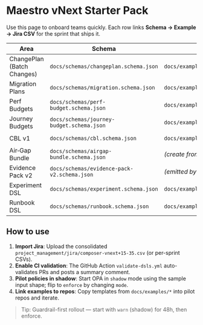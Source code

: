 # Maestro vNext Starter Pack

Use this page to onboard teams quickly. Each row links **Schema → Example → Jira CSV** for the sprint that ships it.

| Area | Schema | Example | Jira CSV |
|---|---|---|---|
| ChangePlan (Batch Changes) | `docs/schemas/changeplan.schema.json` | `docs/examples/changeplan.yaml` | `project_management/jira/composer-vnext+11.csv` |
| Migration Plans | `docs/schemas/migration.schema.json` | `docs/examples/migration.yaml` | `project_management/jira/composer-vnext+31.csv` |
| Perf Budgets | `docs/schemas/perf-budget.schema.json` | `docs/examples/perf.budget.json` | `project_management/jira/composer-vnext+20.csv` |
| Journey Budgets | `docs/schemas/journey-budget.schema.json` | `docs/examples/journey.budget.json` | `project_management/jira/composer-vnext+30.csv` |
| CBL v1 | `docs/schemas/cbl.schema.json` | `docs/examples/cbl.example.yaml` | `project_management/jira/composer-vnext+24.csv` |
| Air‑Gap Bundle | `docs/schemas/airgap-bundle.schema.json` | *(create from exports)* | `project_management/jira/composer-vnext+29.csv` |
| Evidence Pack v2 | `docs/schemas/evidence-pack-v2.schema.json` | *(emitted by pipeline)* | `project_management/jira/composer-vnext+21.csv` |
| Experiment DSL | `docs/schemas/experiment.schema.json` | `docs/examples/experiment.yaml` | `project_management/jira/composer-vnext+32.csv` |
| Runbook DSL | `docs/schemas/runbook.schema.json` | `docs/examples/runbook.yaml` | `project_management/jira/composer-vnext+33.csv` |

## How to use

1. **Import Jira**: Upload the consolidated `project_management/jira/composer-vnext+15-35.csv` (or per-sprint CSVs).
2. **Enable CI validation**: The GitHub Action `validate-dsls.yml` auto-validates PRs and posts a summary comment.
3. **Pilot policies in shadow**: Start OPA in `shadow` mode using the sample input shape; flip to `enforce` by changing `mode`.
4. **Link examples to repos**: Copy templates from `docs/examples/*` into pilot repos and iterate.

> Tip: Guardrail-first rollout — start with `warn` (shadow) for 48h, then enforce.

